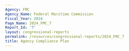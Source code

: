 ```yaml
---
Agency: FMC
Agency_Name: Federal Maritime Commission
Fiscal_Year: 2024
Page_Name: 2024_FMC_7
Report_Id: '7'
layout: congressional-reports
permalink: /resources/congressional-reports/2024_FMC_7
title: Agency Compliance Plan
---
```

